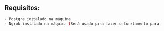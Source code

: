 
## Requisitos:
```bash
- Postgre instalado na máquina
- Ngrok instalado na máquina (Será usado para fazer o tunelamento para o google colab)

